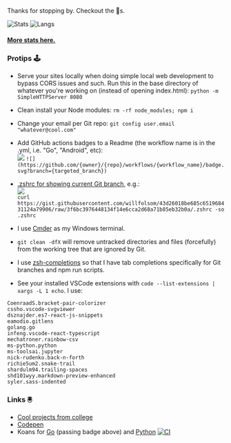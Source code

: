 Thanks for stopping by. Checkout the 📌s.

![Stats](https://github-readme-stats.vercel.app/api?username=willfolsom&count_private=true&show_icons=true&bg_color=30,1f2938,000&hide_title=true&disable_animations=true&&line_height=24&title_color=fff&icon_color=0f0&text_color=fff)
![Langs](https://github-readme-stats.vercel.app/api/top-langs/?username=willfolsom&layout=compact&bg_color=30,1f2938,000&hide_title=true&text_color=fff)

#### [More stats here.](https://profile-summary-for-github.com/user/willfolsom)

### Protips 🕹️
+ Serve your sites locally when doing simple local web development to bypass CORS issues and such. Run this in the base directory of whatever you're working on (instead of opening index.html): ```python -m SimpleHTTPServer 8080```
  
+ Clean install your Node modules: ```rm -rf node_modules; npm i```
  
+ Change your email per Git repo: ```git config user.email "whatever@cool.com"```
  
+ Add GitHub actions badges to a Readme (the workflow name is in the .yml, i.e. "Go", "Android", etc):<br/>
![](https://github.com/willfolsom/go-koans/workflows/Go/badge.svg?branch=master) ```![](https://github.com/{owner}/{repo}/workflows/{workflow_name}/badge.svg?branch={targeted_branch})```

+ [.zshrc for showing current Git branch](https://gist.github.com/willfolsom/43d26018be685c651968431124a79906), e.g.:<br/>![](https://user-images.githubusercontent.com/3690251/101680903-5cd0e500-3a2f-11eb-8bbc-82b6888b51c7.png)<br/>
```curl https://gist.githubusercontent.com/willfolsom/43d26018be685c651968431124a79906/raw/3f6bc3976448134f14e6cca2d68a71b85eb32b0a/.zshrc -so .zshrc```

+ I use [Cmder](https://cmder.net/) as my Windows terminal.

+ ```git clean -dfX``` will remove untracked directories and files (forcefully) from the working tree that are ignored by Git.

+ I use [zsh-completions](https://formulae.brew.sh/formula/zsh-completions) so that I have tab completions specifically for Git branches and npm run scripts.

+ See your installed VSCode extensions with ```code --list-extensions | xargs -L 1 echo```. I use:
```
CoenraadS.bracket-pair-colorizer
cssho.vscode-svgviewer
dsznajder.es7-react-js-snippets
eamodio.gitlens
golang.go
infeng.vscode-react-typescript
mechatroner.rainbow-csv
ms-python.python
ms-toolsai.jupyter
nick-rudenko.back-n-forth
richie5um2.snake-trail
shardulm94.trailing-spaces
shd101wyy.markdown-preview-enhanced
syler.sass-indented
```

### Links 🖲️
+ [Cool projects from college](https://cargocollective.com/willfolsom)
+ [Codepen](https://codepen.io/willfolsom)
+ Koans for [Go](https://github.com/willfolsom/go-koans/) (passing badge above) and [Python](https://github.com/willfolsom/python_koans) [![CI](https://github.com/willfolsom/python_koans/actions/workflows/main.yml/badge.svg)](https://github.com/willfolsom/python_koans/actions/workflows/main.yml)
